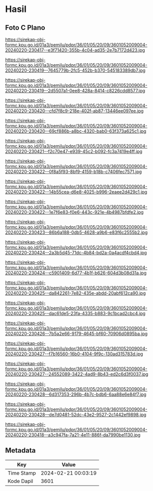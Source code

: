 # Hasil

## Foto C Plano

https://sirekap-obj-formc.kpu.go.id/01a3/pemilu/pdpr/36/01/05/20/09/3601052009004-20240220-230417--e3f71420-355b-4c04-ad35-2e7b7172d423.jpg

https://sirekap-obj-formc.kpu.go.id/01a3/pemilu/pdpr/36/01/05/20/09/3601052009004-20240220-230419--7645779b-2fc5-452b-b370-545183389db7.jpg

https://sirekap-obj-formc.kpu.go.id/01a3/pemilu/pdpr/36/01/05/20/09/3601052009004-20240220-230419--2d5507a1-0ee8-428a-8414-c8226cdd8577.jpg

https://sirekap-obj-formc.kpu.go.id/01a3/pemilu/pdpr/36/01/05/20/09/3601052009004-20240220-230420--cfd7f8c9-218e-402f-ab87-13446ee097ee.jpg

https://sirekap-obj-formc.kpu.go.id/01a3/pemilu/pdpr/36/01/05/20/09/3601052009004-20240220-230420--69cf886b-a8bc-4320-bab0-63f373a625c1.jpg

https://sirekap-obj-formc.kpu.go.id/01a3/pemilu/pdpr/36/01/05/20/09/3601052009004-20240220-230421--f2c70e47-e939-45c2-b092-fc3a7419e4ff.jpg

https://sirekap-obj-formc.kpu.go.id/01a3/pemilu/pdpr/36/01/05/20/09/3601052009004-20240220-230422--0f8a5f93-8bf9-4159-b18b-c7406fec7571.jpg

https://sirekap-obj-formc.kpu.go.id/01a3/pemilu/pdpr/36/01/05/20/09/3601052009004-20240220-230422--14b55cea-d6e8-4025-b996-2eaee2d429c1.jpg

https://sirekap-obj-formc.kpu.go.id/01a3/pemilu/pdpr/36/01/05/20/09/3601052009004-20240220-230422--1e7f6e83-f0e6-443c-921e-4b4987bfdfe2.jpg

https://sirekap-obj-formc.kpu.go.id/01a3/pemilu/pdpr/36/01/05/20/09/3601052009004-20240220-230423--86b6a188-0db5-4628-a9b6-e83f6c2555b2.jpg

https://sirekap-obj-formc.kpu.go.id/01a3/pemilu/pdpr/36/01/05/20/09/3601052009004-20240220-230424--2a3b5d45-71dc-4b84-bd2a-0a4acdf4cbd4.jpg

https://sirekap-obj-formc.kpu.go.id/01a3/pemilu/pdpr/36/01/05/20/09/3601052009004-20240220-230424--c5901409-6d77-4b1f-b626-604d3b08d31a.jpg

https://sirekap-obj-formc.kpu.go.id/01a3/pemilu/pdpr/36/01/05/20/09/3601052009004-20240220-230425--da842261-7e82-435e-abdd-20abf612ca90.jpg

https://sirekap-obj-formc.kpu.go.id/01a3/pemilu/pdpr/36/01/05/20/09/3601052009004-20240220-230425--dac61de5-23fa-4335-b883-9c1bcad2cbc4.jpg

https://sirekap-obj-formc.kpu.go.id/01a3/pemilu/pdpr/36/01/05/20/09/3601052009004-20240220-230426--7b5a2e66-9179-4645-bf60-70906d0895ba.jpg

https://sirekap-obj-formc.kpu.go.id/01a3/pemilu/pdpr/36/01/05/20/09/3601052009004-20240220-230427--f7b16560-16b0-4104-9f9c-130ad315783d.jpg

https://sirekap-obj-formc.kpu.go.id/01a3/pemilu/pdpr/36/01/05/20/09/3601052009004-20240220-230427--24552089-3422-4ad9-8b43-ed2c6d3f0037.jpg

https://sirekap-obj-formc.kpu.go.id/01a3/pemilu/pdpr/36/01/05/20/09/3601052009004-20240220-230428--6d317353-296b-4b7c-bdb6-6aa88e6e84f7.jpg

https://sirekap-obj-formc.kpu.go.id/01a3/pemilu/pdpr/36/01/05/20/09/3601052009004-20240220-230428--de7d0481-52dc-43e2-9527-2c1442ef9898.jpg

https://sirekap-obj-formc.kpu.go.id/01a3/pemilu/pdpr/36/01/05/20/09/3601052009004-20240220-230418--a3c947fa-7a21-4e11-886f-da7990be1130.jpg


## Metadata

| Key        | Value               |
| ---------- | ------------------- |
| Time Stamp | 2024-02-21 00:03:19 |
| Kode Dapil | 3601                |



